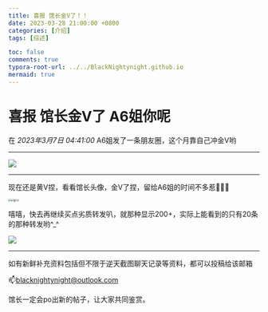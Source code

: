 ```yaml
---
title: 喜报 馆长金V了！！
date: 2023-03-28 21:00:00 +0800
categories: [介绍]
tags: [综述]

toc: false
comments: true
typora-root-url: ../../BlackNightynight.github.io
mermaid: true
---
```


# 喜报 馆长金V了  A6姐你呢

在 *2023年3月7日 04:41:00* A6姐发了一条朋友圈，这个月靠自己冲金V哟

------

![](/assets/blog_res/2023-03-28-V.assets/%E9%87%91V.png)

------

现在还是黄V捏，看看馆长头像，金V了捏，留给A6姐的时间不多惹🤣🤣🤣

<img src="/assets/blog_res/2023-03-28-V.assets/%E9%87%91V1.png" style="zoom: 33%;" /><img src="/assets/blog_res/2023-03-28-V.assets/%E9%87%91V2.png" alt="金V2" style="zoom: 33%;" />

嘻嘻，快去再继续买点劣质转发叭，就那种显示200+，实际上能看到的只有20条的那种转发哟^_^

![](/assets/blog_res/2023-03-28-V.assets/%E9%87%91V3.png)

------

如有新鲜补充资料包括但不限于逆天截图聊天记录等资料，都可以投稿给该邮箱

📫blacknightynight@outlook.com 

馆长一定会po出新的帖子，让大家共同鉴赏。